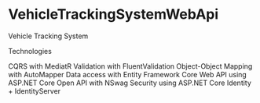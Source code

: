 # VehicleTrackingSystemWebApi
Vehicle Tracking System

Technologies

CQRS with MediatR
Validation with FluentValidation
Object-Object Mapping with AutoMapper
Data access with Entity Framework Core
Web API using ASP.NET Core
Open API with NSwag
Security using ASP.NET Core Identity + IdentityServer
